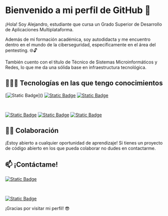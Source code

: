 # Bienvenido a mi perfil de GitHub 👋

¡Hola! Soy Alejandro, estudiante que cursa un Grado Superior de Desarrollo de Aplicaciones Multiplataforma.

Además de mi formación académica, soy autodidacta y me encuentro dentro en el mundo de la ciberseguridad, especificamente en el área del pentesting. 🌐🔓

También cuento con el título de Técnico de Sistemas Microinformáticos y Redes, lo que me da una sólida base en infraestructura tecnológica.

## 🧑🏻‍💻 Tecnologías en las que tengo conocimientos

[![Static Badge](https://img.shields.io/badge/Linux-white?style=flat&logo=Linux&logoColor=%23FFF&labelColor=rgba(26%2C%20117%2C%20232%2C%200.85))]()
[![Static Badge](https://img.shields.io/badge/HTML-white?style=flat&logo=HTML5&logoColor=%23FFF&labelColor=rgba(255%2C%20142%2C%200%2C%201))]()
[![Static Badge](https://img.shields.io/badge/CSS-white?style=flat&logo=CSS3&logoColor=white&labelColor=blue)]()

<br>

[![Static Badge](https://img.shields.io/badge/Java-white?style=flat&logo=openjdk&logoColor=white&labelColor=red)]()
[![Static Badge](https://img.shields.io/badge/Python-white?style=flat&logo=python&logoColor=white&labelColor=yellow)]()
[![Static Badge](https://img.shields.io/badge/GITHUB-white?style=flat&logo=github&logoColor=white&labelColor=black)
]()


## 👨‍💻 Colaboración

¡Estoy abierto a cualquier oportunidad de aprendizaje! Si tienes un proyecto de código abierto en los que pueda colaborar no dudes en contactarme.

## 📫 ¡Contáctame!

[ ![Static Badge](https://img.shields.io/badge/LinkedIn-white?style=flat&logo=linkedin&logoColor=white&labelColor=blue)](https://www.linkedin.com/in/alucenad/)

<br>

[![Static Badge](https://img.shields.io/badge/Mail-white?style=flat&logo=gmail&logoColor=white&labelColor=%23E24B3A)](mailto:alucena1002@gmail.com)

¡Gracias por visitar mi perfil! 😎
